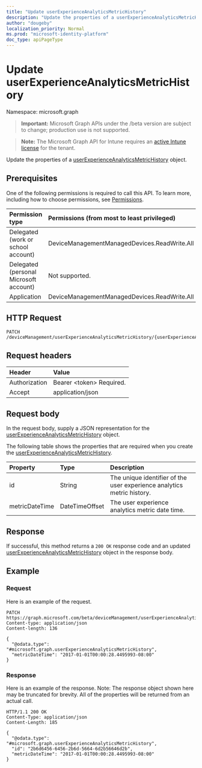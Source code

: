 ```yaml
---
title: "Update userExperienceAnalyticsMetricHistory"
description: "Update the properties of a userExperienceAnalyticsMetricHistory object."
author: "dougeby"
localization_priority: Normal
ms.prod: "microsoft-identity-platform"
doc_type: apiPageType
---
```


# Update userExperienceAnalyticsMetricHistory

Namespace: microsoft.graph

> **Important:** Microsoft Graph APIs under the /beta version are subject to change; production use is not supported.

> **Note:** The Microsoft Graph API for Intune requires an [active Intune license](https://go.microsoft.com/fwlink/?linkid=839381) for the tenant.

Update the properties of a [userExperienceAnalyticsMetricHistory](../resources/intune-devices-userexperienceanalyticsmetrichistory.md) object.

## Prerequisites
One of the following permissions is required to call this API. To learn more, including how to choose permissions, see [Permissions](/graph/permissions-reference).

|Permission type|Permissions (from most to least privileged)|
|:---|:---|
|Delegated (work or school account)|DeviceManagementManagedDevices.ReadWrite.All|
|Delegated (personal Microsoft account)|Not supported.|
|Application|DeviceManagementManagedDevices.ReadWrite.All|

## HTTP Request
<!-- {
  "blockType": "ignored"
}
-->
``` http
PATCH /deviceManagement/userExperienceAnalyticsMetricHistory/{userExperienceAnalyticsMetricHistoryId}
```

## Request headers
|Header|Value|
|:---|:---|
|Authorization|Bearer &lt;token&gt; Required.|
|Accept|application/json|

## Request body
In the request body, supply a JSON representation for the [userExperienceAnalyticsMetricHistory](../resources/intune-devices-userexperienceanalyticsmetrichistory.md) object.

The following table shows the properties that are required when you create the [userExperienceAnalyticsMetricHistory](../resources/intune-devices-userexperienceanalyticsmetrichistory.md).

|Property|Type|Description|
|:---|:---|:---|
|id|String|The unique identifier of the user experience analytics metric history.|
|metricDateTime|DateTimeOffset|The user experience analytics metric date time.|



## Response
If successful, this method returns a `200 OK` response code and an updated [userExperienceAnalyticsMetricHistory](../resources/intune-devices-userexperienceanalyticsmetrichistory.md) object in the response body.

## Example

### Request
Here is an example of the request.
``` http
PATCH https://graph.microsoft.com/beta/deviceManagement/userExperienceAnalyticsMetricHistory/{userExperienceAnalyticsMetricHistoryId}
Content-type: application/json
Content-length: 136

{
  "@odata.type": "#microsoft.graph.userExperienceAnalyticsMetricHistory",
  "metricDateTime": "2017-01-01T00:00:28.4495993-08:00"
}
```

### Response
Here is an example of the response. Note: The response object shown here may be truncated for brevity. All of the properties will be returned from an actual call.
``` http
HTTP/1.1 200 OK
Content-Type: application/json
Content-Length: 185

{
  "@odata.type": "#microsoft.graph.userExperienceAnalyticsMetricHistory",
  "id": "2b6d6456-6456-2b6d-5664-6d2b56646d2b",
  "metricDateTime": "2017-01-01T00:00:28.4495993-08:00"
}
```





